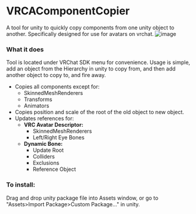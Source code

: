 # VRCAComponentCopier
A tool for unity to quickly copy components from one unity object to another. Specifically designed for use for avatars on vrchat.
![image](https://user-images.githubusercontent.com/76971405/103578909-65d59a80-4ea5-11eb-90d7-2b68cf20c744.png)

### What it does
Tool is located under VRChat SDK menu for convenience.
Usage is simple, add an object from the Hierarchy in unity to copy from, and then add another object to copy to, and fire away.

- Copies all components except for:
  - SkinnedMeshRenderers 
  - Transforms 
  - Animators   
- Copies position and scale of the root of the old object to new object.
- Updates references for:
  - **VRC Avatar Descriptor:**
    - SkinnedMeshRenderers
    - Left/Right Eye Bones
  - **Dynamic Bone:**
    - Update Root
    - Colliders
    - Exclusions
    - Reference Object

### To install:
Drag and drop unity package file into Assets window, or go to "Assets>Import Package>Custom Package..." in unity.
